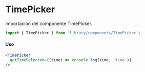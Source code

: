 # TimePicker

Importación del componente TimePicker.

```js
import { TimePicker } from 'library/components/TimePicker';
```

<!-- STORY -->

#### Uso

```jsx
<TimePicker 
  getTimeSelected={(time) => console.log(time, 'time')}
/>
```
